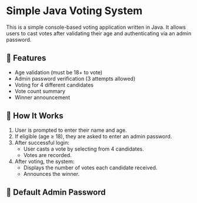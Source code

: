 # Simple Java Voting System

This is a simple console-based voting application written in Java. It allows users to cast votes after validating their age and authenticating via an admin password.

## 📌 Features

- Age validation (must be 18+ to vote)
- Admin password verification (3 attempts allowed)
- Voting for 4 different candidates
- Vote count summary
- Winner announcement

## 🧾 How It Works

1. User is prompted to enter their name and age.
2. If eligible (age ≥ 18), they are asked to enter an admin password.
3. After successful login:
   - User casts a vote by selecting from 4 candidates.
   - Votes are recorded.
4. After voting, the system:
   - Displays the number of votes each candidate received.
   - Announces the winner.

## 🔐 Default Admin Password

